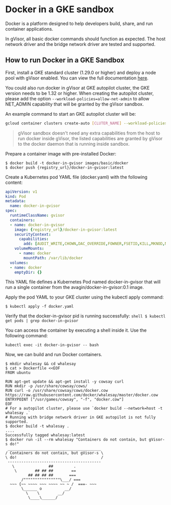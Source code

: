 # Docker in a GKE sandbox

Docker is a platform designed to help developers build, share, and run container
applications.

In gVisor, all basic docker commands should function as expected. The host
network driver and the bridge network driver are tested and supported.

## How to run Docker in a GKE Sandbox

First, install a GKE standard cluster (1.29.0 or higher) and deploy a node pool
with gVisor enabled. You can view the full documentation
[here](https://cloud.google.com/kubernetes-engine/docs/how-to/sandbox-pods#enabling).

You could also run docker in gVisor at GKE autopilot cluster, the GKE version
needs to be 1.32 or higher. When creating the autopilot cluster, please add the
option `--workload-policies=allow-net-admin` to allow NET_ADMIN capability that
will be granted by the gVisor sandbox.

An example command to start an GKE autopilot cluster will be:

```sh
gcloud container clusters create-auto [CLUTER_NAME] --workload-policies=allow-net-admin --location=[LOCATION] --cluster-version=1.32.2-gke.1182001
```

> gVisor sandbox doesn't need any extra capabilities from the host to run docker
> inside gVisor, the listed capabilities are granted by gVisor to the docker
> daemon that is running inside sandbox.

Prepare a container image with pre-installed Docker:

```shell
$ docker build -t docker-in-gvisor images/basic/docker
$ docker push {registry_url}/docker-in-gvisor:latest
```

Create a Kubernetes pod YAML file (docker.yaml) with the following content:

```yaml
apiVersion: v1
kind: Pod
metadata:
  name: docker-in-gvisor
spec:
  runtimeClassName: gvisor
  containers:
  - name: docker-in-gvisor
    image: {registry_url}/docker-in-gvisor:latest
    securityContext:
      capabilities:
        add: [AUDIT_WRITE,CHOWN,DAC_OVERRIDE,FOWNER,FSETID,KILL,MKNOD,NET_BIND_SERVICE,NET_RAW,SETFCAP,SETGID,SETPCAP,SETUID,SYS_CHROOT,SYS_PTRACE,NET_ADMIN,SYS_ADMIN]
    volumeMounts:
      - name: docker
        mountPath: /var/lib/docker
  volumes:
  - name: docker
    emptyDir: {}
```

This YAML file defines a Kubernetes Pod named docker-in-gvisor that will run a
single container from the avagin/docker-in-gvisor:0.1 image.

Apply the pod YAML to your GKE cluster using the kubectl apply command:

```shell
$ kubectl apply -f docker.yaml
```

Verify that the docker-in-gvisor pid is running successfully: `shell $ kubectl
get pods | grep docker-in-gvisor`

You can access the container by executing a shell inside it. Use the following
command:

```shell
kubectl exec -it docker-in-gvisor -- bash
```

Now, we can build and run Docker containers.

```shell
$ mkdir whalesay && cd whalesay
$ cat > Dockerfile <<EOF
FROM ubuntu

RUN apt-get update && apt-get install -y cowsay curl
RUN mkdir -p /usr/share/cowsay/cows/
RUN curl -o /usr/share/cowsay/cows/docker.cow https://raw.githubusercontent.com/docker/whalesay/master/docker.cow
ENTRYPOINT ["/usr/games/cowsay", "-f", "docker.cow"]
EOF
# For a autopilot cluster, please use `docker build --network=host -t whalesay .`
# Running with bridge network driver in GKE autopilot is not fully supported.
$ docker build -t whalesay .
....
Successfully tagged whalesay:latest
$ docker run -it --rm whalesay "Containers do not contain, but gVisor-s do!"
 _________________________________________
/ Containers do not contain, but gVisor-s \
\ do!                                     /
 -----------------------------------------
   \               ##         .
    \        ## ## ##        ==
          ## ## ## ##       ===
       /""""""""""""""""\___/ ===
  ~~~ {~~ ~~~~ ~~~ ~~~~ ~~ ~ /  ===- ~~~
       \______ o          __/
         \    \        __/
          \____\______/

```
